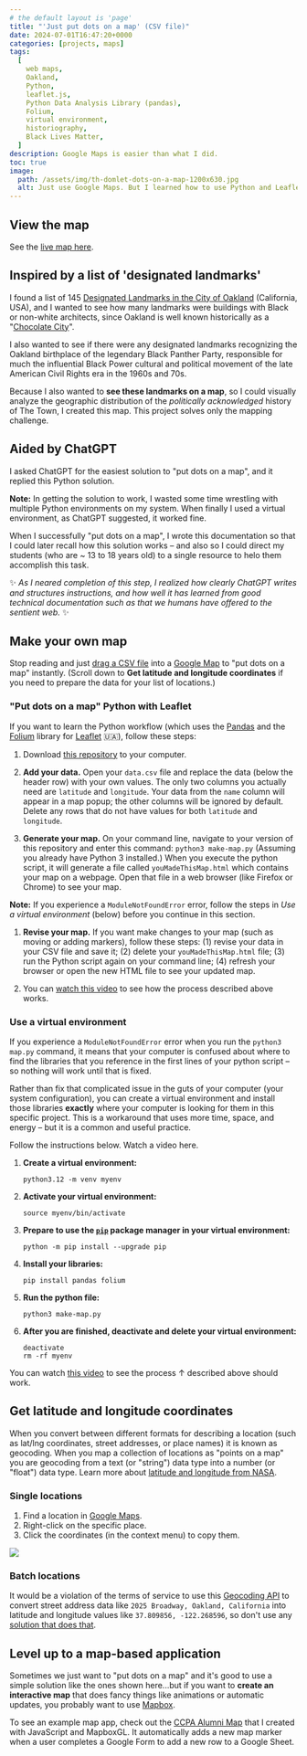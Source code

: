 ```yaml
---
# the default layout is 'page'
title: "'Just put dots on a map' (CSV file)"
date: 2024-07-01T16:47:20+0000
categories: [projects, maps]
tags:
  [
    web maps,
    Oakland,
    Python,
    leaflet.js,
    Python Data Analysis Library (pandas),
    Folium,
    virtual environment,
    historiography,
    Black Lives Matter,
  ]
description: Google Maps is easier than what I did.
toc: true
image:
  path: /assets/img/th-domlet-dots-on-a-map-1200x630.jpg
  alt: Just use Google Maps. But I learned how to use Python and Leaflet.
---
```


## View the map

See the [live map here](https://domlet.github.io/points-on-a-map-csv-py/).

## Inspired by a list of 'designated landmarks'

I found a list of 145 [Designated Landmarks in the City of Oakland](https://www.oaklandca.gov/topics/list-of-designated-landmarks) (California, USA), and I wanted to see how many landmarks were buildings with Black or non-white architects, since Oakland is well known historically as a "[Chocolate City](https://en.wikipedia.org/wiki/Chocolate_City_speech#:~:text=In%20African%20American%20culture%2C%20the,or%20African%20American%20political%20leadership.)".

I also wanted to see if there were any designated landmarks recognizing the Oakland birthplace of the legendary Black Panther Party, responsible for much the influential Black Power cultural and political movement of the late American Civil Rights era in the 1960s and 70s.

Because I also wanted to **see these landmarks on a map**, so I could visually analyze the geographic distribution of the _politically acknowledged_ history of The Town, I created this map. This project solves only the mapping challenge.

## Aided by ChatGPT

I asked ChatGPT for the easiest solution to "put dots on a map", and it replied this Python solution.

**Note:** In getting the solution to work, I wasted some time wrestling with multiple Python environments on my system. When finally I used a virtual environment, as ChatGPT suggested, it worked fine.

When I successfully "put dots on a map", I wrote this documentation so that I could later recall how this solution works – and also so I could direct my students (who are ~ 13 to 18 years old) to a single resource to helo them accomplish this task.

✨ _As I neared completion of this step, I realized how clearly ChatGPT writes and structures instructions, and how well it has learned from good technical documentation such as that we humans have offered to the sentient web._ ✨

## Make your own map

Stop reading and just [drag a CSV file](https://support.google.com/mymaps/answer/3024836?hl=en&co=GENIE.Platform%3DDesktop) into a [Google Map](https://www.google.com/maps/d/u/0/edit?hl=en&mid=1E3UfCrVMMQ62ZC1bzePvQjvkLSGfv24&ll=37.86536700757127%2C-122.24243003173828&z=12) to "put dots on a map" instantly. (Scroll down to **Get latitude and longitude coordinates** if you need to prepare the data for your list of locations.)

### "Put dots on a map" Python with Leaflet

If you want to learn the Python workflow (which uses the [Pandas](https://www.google.com/search?q=what+is+pandas+python) and the [Folium](https://www.google.com/search?q=what+is+folium+python) library for [Leaflet](https://leafletjs.com/) 🇺🇦), follow these steps:

1. Download [this repository](https://github.com/domlet/points-on-a-map-csv-py) to your computer.

1. **Add your data.** Open your `data.csv` file and replace the data (below the header row) with your own values. The only two columns you actually need are `latitude` and `longitude`. Your data from the `name` column will appear in a map popup; the other columns will be ignored by default. Delete any rows that do not have values for both `latitude` and `longitude`.

1. **Generate your map.** On your command line, navigate to your version of this repository and enter this command: `python3 make-map.py` (Assuming you already have Python 3 installed.) When you execute the python script, it will generate a file called `youMadeThisMap.html` which contains your map on a webpage. Open that file in a web browser (like Firefox or Chrome) to see your map.

**Note:** If you experience a `ModuleNotFoundError` error, follow the steps in _Use a virtual environment_ (below) before you continue in this section.

1. **Revise your map.** If you want make changes to your map (such as moving or adding markers), follow these steps: (1) revise your data in your CSV file and save it; (2) delete your `youMadeThisMap.html` file; (3) run the Python script again on your command line; (4) refresh your browser or open the new HTML file to see your updated map.

1. You can [watch this video](https://youtu.be/7gBaoCrY0Mg) to see how the process described above works.

### Use a virtual environment

If you experience a `ModuleNotFoundError` error when you run the `python3 map.py` command, it means that your computer is confused about where to find the libraries that you reference in the first lines of your python script – so nothing will work until that is fixed.

Rather than fix that complicated issue in the guts of your computer (your system configuration), you can create a virtual environment and install those libraries **exactly** where your computer is looking for them in this specific project. This is a workaround that uses more time, space, and energy – but it is a common and useful practice.

Follow the instructions below. Watch a video here.

1. **Create a virtual environment:**

   ```
   python3.12 -m venv myenv
   ```

1. **Activate your virtual environment:**

   ```
   source myenv/bin/activate
   ```

1. **Prepare to use the [`pip`](https://www.w3schools.com/python/python_pip.asp) package manager in your virtual environment:**

   ```
   python -m pip install --upgrade pip
   ```

1. **Install your libraries:**

   ```
   pip install pandas folium
   ```

1. **Run the python file:**

   ```
   python3 make-map.py
   ```

1. **After you are finished, deactivate and delete your virtual environment:**

   ```
   deactivate
   rm -rf myenv
   ```

You can watch [this video](https://youtu.be/7gBaoCrY0Mg) to see the process ↑ described above should work.

## Get latitude and longitude coordinates

When you convert between different formats for describing a location (such as lat/lng coordinates, street addresses, or place names) it is known as geocoding. When you map a collection of locations as "points on a map" you are geocoding from a text (or "string") data type into a number (or "float") data type. Learn more about [latitude and longitude from NASA](https://pwg.gsfc.nasa.gov/stargaze/Slatlong.htm).

### Single locations

1. Find a location in [Google Maps](https://google.com/maps).
2. Right-click on the specific place.
3. Click the coordinates (in the context menu) to copy them.

![](https://media1.giphy.com/media/v1.Y2lkPTc5MGI3NjExb3NxZHl2b3ZnOHlpM2dmaDFuamo0eWNvNDM2bDA4cTlnOXg5N3RrdyZlcD12MV9pbnRlcm5hbF9naWZfYnlfaWQmY3Q9Zw/QsGtoxRGnMlOpogLeP/giphy.gif)

### Batch locations

It would be a violation of the terms of service to use this [Geocoding API](https://docs.mapbox.com/api/search/geocoding/) to convert street address data like `2025 Broadway, Oakland, California` into latitude and longitude values like `37.809856, -122.268596`, so don't use any [solution that does that](https://github.com/domlet/alumni-map/blob/main/geo.html).

## Level up to a map-based application

Sometimes we just want to "put dots on a map" and it's good to use a simple solution like the ones shown here...but if you want to **create an interactive map** that does fancy things like animations or automatic updates, you probably want to use [Mapbox](https://mapbox.com).

To see an example map app, check out the [CCPA Alumni Map](https://github.com/domlet/alumni-map/) that I created with JavaScript and MapboxGL. It automatically adds a new map marker when a user completes a Google Form to add a new row to a Google Sheet.
